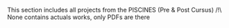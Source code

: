 This section includes all projects from the PISCINES (Pre & Post Cursus)
/!\ None contains actuals works, only PDFs are there